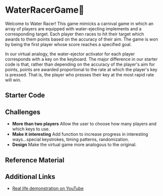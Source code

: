 # WaterRacerGame🏁
Welcome to Water Racer! This game mimicks a carnival game in which an array of players are equipped with water-ejecting implements and a corresponding target. Each player then races to hit their target which awards to them points based on the accuracy of their aim. The game is won by being the first player whose score reaches a specified goal.

In our virtual analogy, the water-ejector activator for each player corresponds with a key on the keyboard. The major difference in our starter code is that, rather than depending on the accuracy of the player's aim for points, points are awarded proportional to the rate at which the player's key is pressed. That is, the player who presses their key at the most rapid rate will win.

## Starter Code


## Challenges
- **More than two players** Allow the user to choose how many players and which keys to use. 
- **Make it interesting** Add function to increase progress in interesting ways...special keystrokes, timing patterns, randomization.
- **Design** Make the virtual game more analogous to the original.

## Reference Material


## Additional Links
- [Real life demonstration on YouTube](https://www.youtube.com/watch?v=6K34Vw2CQT0)
